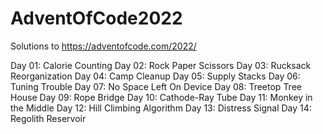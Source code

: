 # AdventOfCode2022
Solutions to https://adventofcode.com/2022/

Day 01: Calorie Counting
Day 02: Rock Paper Scissors
Day 03: Rucksack Reorganization
Day 04: Camp Cleanup
Day 05: Supply Stacks
Day 06: Tuning Trouble
Day 07: No Space Left On Device
Day 08: Treetop Tree House
Day 09: Rope Bridge
Day 10: Cathode-Ray Tube
Day 11: Monkey in the Middle
Day 12: Hill Climbing Algorithm
Day 13: Distress Signal
Day 14: Regolith Reservoir